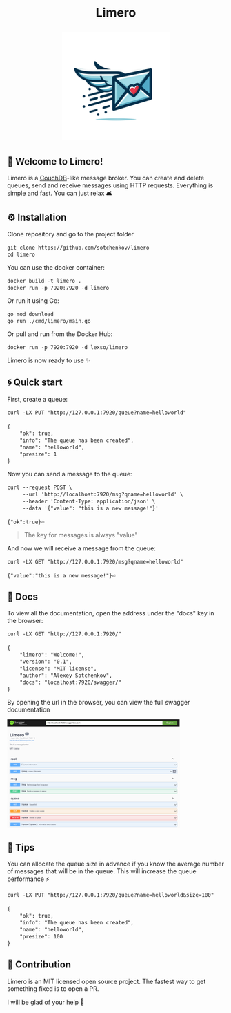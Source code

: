 <h1 align="center"> Limero
<p align="center"> <img src="./imgs/limero_logo.png" width="250">


## 👋 Welcome to Limero!
Limero is a [CouchDB](https://github.com/apache/couchdb)-like message broker. You can create and delete queues, send and receive messages using HTTP requests. Everything is simple and fast. You can just relax 🛋️

## ⚙️ Installation
Clone repository and go to the project folder
```shell
git clone https://github.com/sotchenkov/limero
cd limero
```
You can use the docker container:
```shell
docker build -t limero .
docker run -p 7920:7920 -d limero
```
Or run it using Go:
```shell
go mod download
go run ./cmd/limero/main.go
```
Or pull and run from the Docker Hub:
```shell
docker run -p 7920:7920 -d lexso/limero
```
Limero is now ready to use ✨

## 🌀 Quick start
First, create a queue:
```shell
curl -LX PUT "http://127.0.0.1:7920/queue?name=helloworld" 

{
	"ok": true,
	"info": "The queue has been created",
	"name": "helloworld",
	"presize": 1
}  
```
Now you can send a message to the queue:

```shell
curl --request POST \
     --url 'http://localhost:7920/msg?qname=helloworld' \
     --header 'Content-Type: application/json' \
     --data '{"value": "this is a new message!"}'

{"ok":true}⏎  
```
> The key for messages is always "value"

And now we will receive a message from the queue:
```shell
curl -LX GET "http://127.0.0.1:7920/msg?qname=helloworld"

{"value":"this is a new message!"}⏎
```
## 📃 Docs
To view all the documentation, open the address under the "docs" key in the browser:
```shell
curl -LX GET "http://127.0.0.1:7920/"

{
	"limero": "Welcome!",
	"version": "0.1",
	"license": "MIT license",
	"author": "Alexey Sotchenkov",
	"docs": "localhost:7920/swagger/"
} 
```
By opening the url in the browser, you can view the full swagger documentation

<img src="./imgs/swag.png" width="400">


## 🌟 Tips
You can allocate the queue size in advance if you know the average number of messages that will be in the queue. This will increase the queue performance ⚡
```shell
curl -LX PUT "http://127.0.0.1:7920/queue?name=helloworld&size=100" 

{
	"ok": true,
	"info": "The queue has been created",
	"name": "helloworld",
	"presize": 100
}  
```

## 👥 Contribution

Limero is an MIT licensed open source project. The fastest way to get something fixed is to open a PR.

I will be glad of your help 💙
